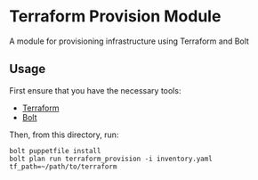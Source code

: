 # Terraform Provision Module
A module for provisioning infrastructure using Terraform and Bolt

## Usage

First ensure that you have the necessary tools:
* [Terraform](https://www.terraform.io/downloads.html)
* [Bolt](https://puppet.com/docs/bolt/latest/bolt_installing.html)

Then, from this directory, run:
```
bolt puppetfile install
bolt plan run terraform_provision -i inventory.yaml tf_path=~/path/to/terraform
```

